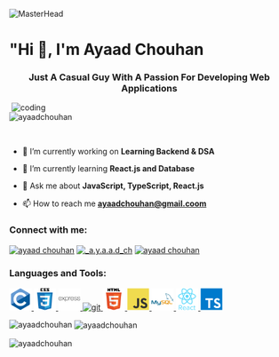 ![MasterHead](https://live.staticflickr.com/65535/51350239267_54560763e6_b.jpg)
<!-- <img src="https://repository-images.githubusercontent.com/588181932/e36ec678-7984-4cdd-8e4c-a3932772ff8e" alt='coding'> -->

<h1>"Hi 👋, I'm Ayaad Chouhan</h1>
<h3 align="center">Just A Casual Guy With A Passion For Developing Web Applications</h3>
<img align="right" width="500"  src="https://camo.githubusercontent.com/7de37139d0b4c1ce40865e799b446c0e963a3dd8fb68d239707237c40604fa3d/68747470733a2f2f63646e2e6472696262626c652e636f6d2f75736572732f3733303730332f73637265656e73686f74732f363538313234332f6176656e746f2e676966" alt="coding">

<p align="left"> <img src="https://komarev.com/ghpvc/?username=ayaadchouhan&label=Profile%20views&color=0e75b6&style=flat" alt="ayaadchouhan" /> </p>

<p align="left"> <a href="https://twitter.com/" target="blank"><img src="https://img.shields.io/twitter/follow/?logo=twitter&style=for-the-badge" alt="" /></a> </p>

- 🔭 I’m currently working on **Learning Backend & DSA**

- 🌱 I’m currently learning **React.js and Database**

- 💬 Ask me about **JavaScript, TypeScript, React.js**

- 📫 How to reach me **ayaadchouhan@gmail.coom**

<h3 align="left">Connect with me:</h3>
<p align="left">
<a href="https://linkedin.com/in/ayaad chouhan" target="blank"><img align="center" src="https://raw.githubusercontent.com/rahuldkjain/github-profile-readme-generator/master/src/images/icons/Social/linked-in-alt.svg" alt="ayaad chouhan" height="30" width="40" /></a>
<a href="https://instagram.com/_a.y.a.a.d_ch" target="blank"><img align="center" src="https://raw.githubusercontent.com/rahuldkjain/github-profile-readme-generator/master/src/images/icons/Social/instagram.svg" alt="_a.y.a.a.d_ch" height="30" width="40" /></a>
<a href="https://www.leetcode.com/ayaad chouhan" target="blank"><img align="center" src="https://raw.githubusercontent.com/rahuldkjain/github-profile-readme-generator/master/src/images/icons/Social/leet-code.svg" alt="ayaad chouhan" height="30" width="40" /></a>
</p>

<h3 align="left">Languages and Tools:</h3>
<p align="left"> <a href="https://www.cprogramming.com/" target="_blank" rel="noreferrer"> <img src="https://raw.githubusercontent.com/devicons/devicon/master/icons/c/c-original.svg" alt="c" width="40" height="40"/> </a> <a href="https://www.w3schools.com/css/" target="_blank" rel="noreferrer"> <img src="https://raw.githubusercontent.com/devicons/devicon/master/icons/css3/css3-original-wordmark.svg" alt="css3" width="40" height="40"/> </a> <a href="https://expressjs.com" target="_blank" rel="noreferrer"> <img src="https://raw.githubusercontent.com/devicons/devicon/master/icons/express/express-original-wordmark.svg" alt="express" width="40" height="40"/> </a> <a href="https://git-scm.com/" target="_blank" rel="noreferrer"> <img src="https://www.vectorlogo.zone/logos/git-scm/git-scm-icon.svg" alt="git" width="40" height="40"/> </a> <a href="https://www.w3.org/html/" target="_blank" rel="noreferrer"> <img src="https://raw.githubusercontent.com/devicons/devicon/master/icons/html5/html5-original-wordmark.svg" alt="html5" width="40" height="40"/> </a> <a href="https://developer.mozilla.org/en-US/docs/Web/JavaScript" target="_blank" rel="noreferrer"> <img src="https://raw.githubusercontent.com/devicons/devicon/master/icons/javascript/javascript-original.svg" alt="javascript" width="40" height="40"/> </a> <a href="https://www.mysql.com/" target="_blank" rel="noreferrer"> <img src="https://raw.githubusercontent.com/devicons/devicon/master/icons/mysql/mysql-original-wordmark.svg" alt="mysql" width="40" height="40"/> </a> <a href="https://reactjs.org/" target="_blank" rel="noreferrer"> <img src="https://raw.githubusercontent.com/devicons/devicon/master/icons/react/react-original-wordmark.svg" alt="react" width="40" height="40"/> </a> <a href="https://www.typescriptlang.org/" target="_blank" rel="noreferrer"> <img src="https://raw.githubusercontent.com/devicons/devicon/master/icons/typescript/typescript-original.svg" alt="typescript" width="40" height="40"/> </a> </p>

<p><img align="left" src="https://github-readme-stats.vercel.app/api/top-langs?username=ayaadchouhan&show_icons=true&locale=en&layout=compact" alt="ayaadchouhan" /></p>

<p>&nbsp;<img align="center" src="https://github-readme-stats.vercel.app/api?username=ayaadchouhan&show_icons=true&locale=en" alt="ayaadchouhan" /></p>

<p><img align="center" src="https://github-readme-streak-stats.herokuapp.com/?user=ayaadchouhan&" alt="ayaadchouhan" /></p>
